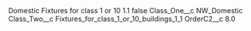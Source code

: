 <?xml version="1.0" encoding="UTF-8"?>
<CustomMetadata xmlns="http://soap.sforce.com/2006/04/metadata" xmlns:xsi="http://www.w3.org/2001/XMLSchema-instance" xmlns:xsd="http://www.w3.org/2001/XMLSchema">
    <label>Domestic Fixtures for class 1 or 10 1.1</label>
    <protected>false</protected>
    <values>
        <field>Class_One__c</field>
        <value xsi:type="xsd:string">NW_Domestic</value>
    </values>
    <values>
        <field>Class_Two__c</field>
        <value xsi:type="xsd:string">Fixtures_for_class_1_or_10_buildings_1_1</value>
    </values>
    <values>
        <field>OrderC2__c</field>
        <value xsi:type="xsd:double">8.0</value>
    </values>
</CustomMetadata>
